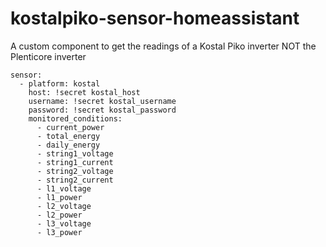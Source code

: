 # kostalpiko-sensor-homeassistant
A custom component to get the readings of a Kostal Piko inverter NOT the Plenticore inverter

```
sensor:
  - platform: kostal
    host: !secret kostal_host
    username: !secret kostal_username
    password: !secret kostal_password
    monitored_conditions:
      - current_power
      - total_energy
      - daily_energy
      - string1_voltage
      - string1_current
      - string2_voltage
      - string2_current
      - l1_voltage
      - l1_power
      - l2_voltage
      - l2_power
      - l3_voltage
      - l3_power
```
